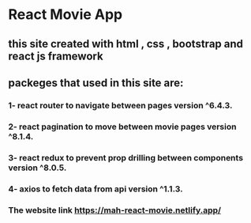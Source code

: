 # React Movie App 
## this site created with html , css , bootstrap and react js framework
## packeges that used in this site are:
### 1- react router to navigate between pages version ^6.4.3.
### 2- react pagination to move between movie pages version ^8.1.4.
### 3- react redux to prevent prop drilling between components version ^8.0.5.
### 4- axios to fetch data from api version ^1.1.3.
### The website link https://mah-react-movie.netlify.app/ 
